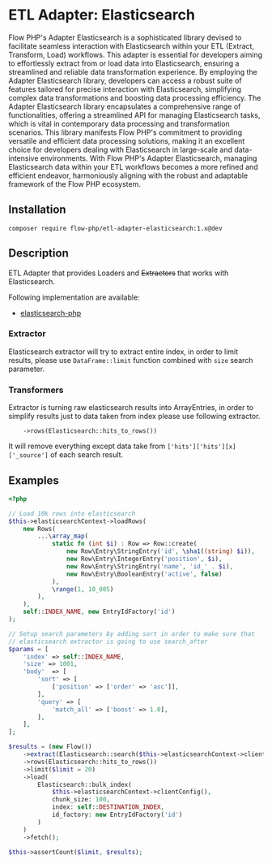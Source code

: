 # ETL Adapter: Elasticsearch

Flow PHP's Adapter Elasticsearch is a sophisticated library devised to facilitate seamless interaction with
Elasticsearch within your ETL (Extract, Transform, Load) workflows. This adapter is essential for developers aiming to
effortlessly extract from or load data into Elasticsearch, ensuring a streamlined and reliable data transformation
experience. By employing the Adapter Elasticsearch library, developers can access a robust suite of features tailored
for precise interaction with Elasticsearch, simplifying complex data transformations and boosting data processing
efficiency. The Adapter Elasticsearch library encapsulates a comprehensive range of functionalities, offering a
streamlined API for managing Elasticsearch tasks, which is vital in contemporary data processing and transformation
scenarios. This library manifests Flow PHP's commitment to providing versatile and efficient data processing solutions,
making it an excellent choice for developers dealing with Elasticsearch in large-scale and data-intensive environments.
With Flow PHP's Adapter Elasticsearch, managing Elasticsearch data within your ETL workflows becomes a more refined and
efficient endeavor, harmoniously aligning with the robust and adaptable framework of the Flow PHP ecosystem.

## Installation

```
composer require flow-php/etl-adapter-elasticsearch:1.x@dev
```

## Description

ETL Adapter that provides Loaders and <s>Extractors</s> that works with Elasticsearch.

Following implementation are available: 
- [elasticsearch-php](https://github.com/elastic/elasticsearch-php) 

### Extractor

Elasticsearch extractor will try to extract entire index,
in order to limit results, please use `DataFrame::limit` function combined
with `size` search parameter.

### Transformers

Extractor is turning raw elasticsearch results into ArrayEntries, 
in order to simplify results just to data taken from index please use following extractor.

```
    ->rows(Elasticsearch::hits_to_rows())
```

It will remove everything except data take from `['hits']['hits'][x]['_source']` of each search result. 

## Examples

```php 
<?php

// Load 10k rows into elasticsearch
$this->elasticsearchContext->loadRows(
    new Rows(
        ...\array_map(
            static fn (int $i) : Row => Row::create(
                new Row\Entry\StringEntry('id', \sha1((string) $i)),
                new Row\Entry\IntegerEntry('position', $i),
                new Row\Entry\StringEntry('name', 'id_' . $i),
                new Row\Entry\BooleanEntry('active', false)
            ),
            \range(1, 10_005)
        ),
    ),
    self::INDEX_NAME, new EntryIdFactory('id')
);

// Setup search parameters by adding sort in order to make sure that
// elasticsearch extractor is going to use search_after 
$params = [
    'index' => self::INDEX_NAME,
    'size' => 1001,
    'body'  => [
        'sort' => [
            ['position' => ['order' => 'asc']],
        ],
        'query' => [
            'match_all' => ['boost' => 1.0],
        ],
    ],
];

$results = (new Flow())
    ->extract(Elasticsearch::search($this->elasticsearchContext->clientConfig(), $params))
    ->rows(Elasticsearch::hits_to_rows())
    ->limit($limit = 20)
    ->load(
        Elasticsearch::bulk_index(
            $this->elasticsearchContext->clientConfig(),
            chunk_size: 100,
            index: self::DESTINATION_INDEX,
            id_factory: new EntryIdFactory('id')
        )
    )
    ->fetch();

$this->assertCount($limit, $results);

```
